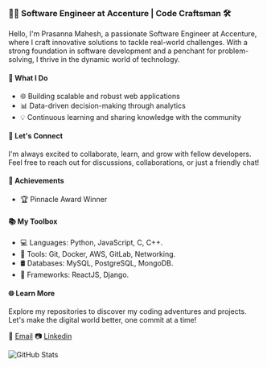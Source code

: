### 👨‍💻 Software Engineer at Accenture | Code Craftsman 🛠️

Hello, I'm Prasanna Mahesh, a passionate Software Engineer at Accenture, where I craft innovative solutions to tackle real-world challenges. With a strong foundation in software development and a penchant for problem-solving, I thrive in the dynamic world of technology.

#### 🚀 What I Do

- 🌐 Building scalable and robust web applications
- 📊 Data-driven decision-making through analytics
- 💡 Continuous learning and sharing knowledge with the community

#### 💬 Let's Connect

I'm always excited to collaborate, learn, and grow with fellow developers. Feel free to reach out for discussions, collaborations, or just a friendly chat!

#### 🌟 Achievements

- 🏆 Pinnacle Award Winner

#### 📚 My Toolbox

- 💻 Languages: Python, JavaScript, C, C++.
- 🧰 Tools: Git, Docker, AWS, GitLab, Networking.
- 🛢️ Databases: MySQL, PostgreSQL, MongoDB.
- 🚀 Frameworks: ReactJS, Django.

#### 🌐 Learn More

Explore my repositories to discover my coding adventures and projects. Let's make the digital world better, one commit at a time!

📧 [Email](kprasannamahesh007@gmail.com)
📷 [Linkedin](https://www.linkedin.com/in/kprasannamahesh-a80553198/)

![GitHub Stats](https://github-readme-stats.vercel.app/api?username=kprasannamahesh&show_icons=true&theme=dark)

